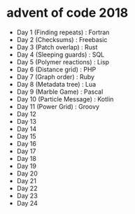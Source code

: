 # advent of code 2018

* Day 1 (Finding repeats) : Fortran
* Day 2 (Checksums) : Freebasic
* Day 3 (Patch overlap) : Rust
* Day 4 (Sleeping guards) : SQL
* Day 5 (Polymer reactions) : Lisp
* Day 6 (Distance grid) : PHP
* Day 7 (Graph order) : Ruby
* Day 8 (Metadata tree) : Lua
* Day 9 (Marble Game) : Pascal
* Day 10 (Particle Message) : Kotlin
* Day 11 (Power Grid) : Groovy
* Day 12
* Day 13
* Day 14
* Day 15
* Day 16
* Day 17
* Day 18
* Day 19
* Day 20
* Day 21
* Day 22
* Day 23
* Day 24
